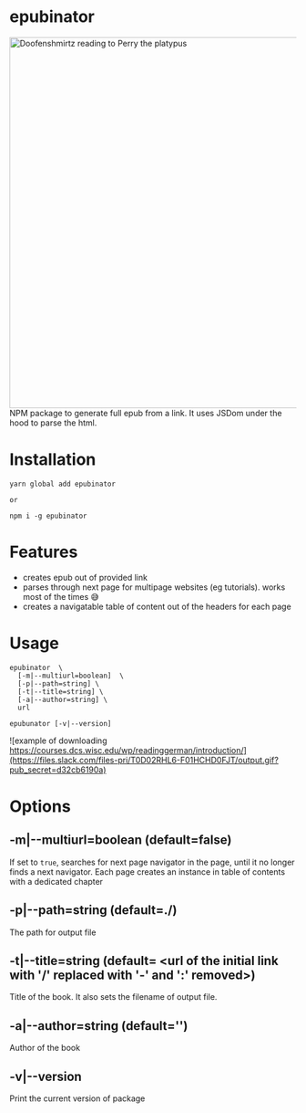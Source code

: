

# epubinator
<img src="https://i.imgur.com/kys3wDv.png" alt="Doofenshmirtz reading to Perry the platypus" width="650" style="object-fit: contain;"/>
NPM package to generate full epub from a link. It uses JSDom under the hood to parse the html.


# Installation

```
yarn global add epubinator

or

npm i -g epubinator

```

# Features

- creates epub out of provided link
- parses through next page for multipage websites (eg tutorials). works most of the times 😅
- creates a navigatable table of content out of the headers for each page

# Usage

```
epubinator  \
  [-m|--multiurl=boolean]  \
  [-p|--path=string] \
  [-t|--title=string] \
  [-a|--author=string] \
  url

epubunator [-v|--version]
```
![example of downloading https://courses.dcs.wisc.edu/wp/readinggerman/introduction/](https://files.slack.com/files-pri/T0D02RHL6-F01HCHD0FJT/output.gif?pub_secret=d32cb6190a)

# Options

## -m|--multiurl=boolean (default=false)
If set to `true`, searches for next page navigator in the page, until it no longer finds a next navigator. Each page creates an instance in table of contents with a dedicated chapter

## -p|--path=string (default=./)
The path for output file

## -t|--title=string (default= <url of the initial link with '/' replaced with '-' and ':' removed>)
Title of the book. It also sets the filename of output file.

## -a|--author=string (default='')
Author of the book

## -v|--version
Print the current version of package
